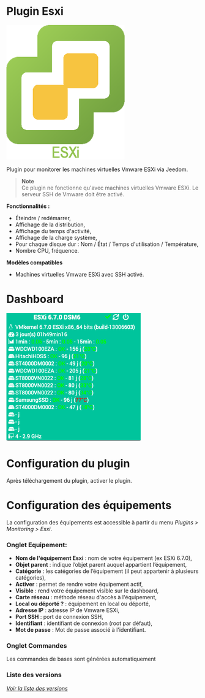 Plugin Esxi
=============

![Logo plugin](../assets/images/esxi_icon.png "Logo plugin")

Plugin pour monitorer les machines virtuelles Vmware ESXi via Jeedom.

> **Note**  
> Ce plugin ne fonctionne qu'avec machines virtuelles Vmware ESXi.
> Le serveur SSH de Vmware doit être activé.

**Fonctionnalités :**

- Éteindre / redémarrer,
- Affichage de la distribution,
- Affichage du temps d'activité,
- Affichage de la charge système,
- Pour chaque disque dur : Nom / État / Temps d'utilisation / Température,
- Nombre CPU, fréquence.

**Modèles compatibles**
- Machines virtuelles Vmware ESXi avec SSH activé.

Dashboard
=========

![Visuel du dashboard](../assets/images/Dashboard.png "Visuel du dashboard")

Configuration du plugin
=======================

Après téléchargement du plugin, activer le plugin.

Configuration des équipements
=============================

La configuration des équipements est accessible à partir du menu *Plugins > Monitoring > Esxi*.

### Onglet Equipement:

-   **Nom de l'équipement Esxi** : nom de votre équipement (ex ESXi 6.7.0),
-   **Objet parent** : indique l’objet parent auquel appartient l’équipement,
-   **Catégorie** : les catégories de l’équipement (il peut appartenir à plusieurs catégories),
-   **Activer** : permet de rendre votre équipement actif,
-   **Visible** : rend votre équipement visible sur le dashboard,
-   **Carte réseau** : méthode réseau d'accès à l'équipement,
-   **Local ou déporté ?** : équipement en local ou déporté,
-   **Adresse IP** : adresse IP de Vmware ESXi,
-   **Port SSH** : port de connexion SSH,
-   **Identifiant** : identifiant de connexion (root par défaut),
-   **Mot de passe** : Mot de passe associé à l'identifiant.

### Onglet Commandes

Les commandes de bases sont générées automatiquement

### Liste des versions

*[Voir la liste des versions](changelog.md)*

